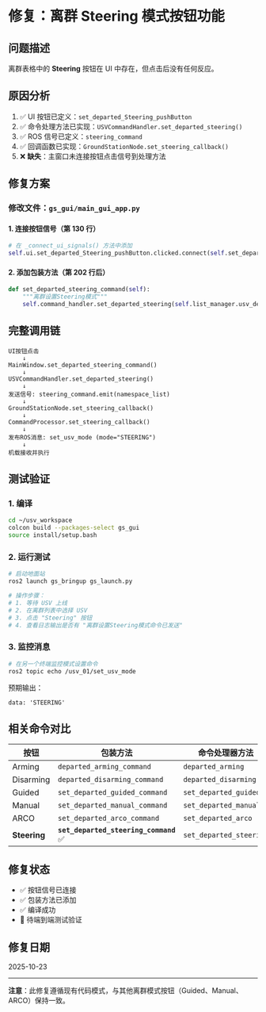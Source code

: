 # 修复：离群 Steering 模式按钮功能

## 问题描述

离群表格中的 **Steering** 按钮在 UI 中存在，但点击后没有任何反应。

## 原因分析

1. ✅ UI 按钮已定义：`set_departed_Steering_pushButton`
2. ✅ 命令处理方法已实现：`USVCommandHandler.set_departed_steering()`
3. ✅ ROS 信号已定义：`steering_command`
4. ✅ 回调函数已实现：`GroundStationNode.set_steering_callback()`
5. ❌ **缺失**：主窗口未连接按钮点击信号到处理方法

## 修复方案

### 修改文件：`gs_gui/main_gui_app.py`

#### 1. 连接按钮信号（第 130 行）

```python
# 在 _connect_ui_signals() 方法中添加
self.ui.set_departed_Steering_pushButton.clicked.connect(self.set_departed_steering_command)
```

#### 2. 添加包装方法（第 202 行后）

```python
def set_departed_steering_command(self):
    """离群设置Steering模式"""
    self.command_handler.set_departed_steering(self.list_manager.usv_departed_list)
```

## 完整调用链

```
UI按钮点击
    ↓
MainWindow.set_departed_steering_command()
    ↓
USVCommandHandler.set_departed_steering()
    ↓
发送信号: steering_command.emit(namespace_list)
    ↓
GroundStationNode.set_steering_callback()
    ↓
CommandProcessor.set_steering_callback()
    ↓
发布ROS消息: set_usv_mode (mode="STEERING")
    ↓
机载接收并执行
```

## 测试验证

### 1. 编译

```bash
cd ~/usv_workspace
colcon build --packages-select gs_gui
source install/setup.bash
```

### 2. 运行测试

```bash
# 启动地面站
ros2 launch gs_bringup gs_launch.py

# 操作步骤：
# 1. 等待 USV 上线
# 2. 在离群列表中选择 USV
# 3. 点击 "Steering" 按钮
# 4. 查看日志输出是否有 "离群设置Steering模式命令已发送"
```

### 3. 监控消息

```bash
# 在另一个终端监控模式设置命令
ros2 topic echo /usv_01/set_usv_mode
```

预期输出：
```
data: 'STEERING'
```

## 相关命令对比

| 按钮 | 包装方法 | 命令处理器方法 | ROS 信号 |
|------|---------|---------------|---------|
| Arming | `departed_arming_command` | `departed_arming` | `arming_command` |
| Disarming | `departed_disarming_command` | `departed_disarming` | `disarming_command` |
| Guided | `set_departed_guided_command` | `set_departed_guided` | `guided_command` |
| Manual | `set_departed_manual_command` | `set_departed_manual` | `manual_command` |
| ARCO | `set_departed_arco_command` | `set_departed_arco` | `arco_command` |
| **Steering** | **`set_departed_steering_command`** ✅ | `set_departed_steering` | `steering_command` |

## 修复状态

- ✅ 按钮信号已连接
- ✅ 包装方法已添加
- ✅ 编译成功
- 🔄 待端到端测试验证

## 修复日期

2025-10-23

---

**注意**：此修复遵循现有代码模式，与其他离群模式按钮（Guided、Manual、ARCO）保持一致。
